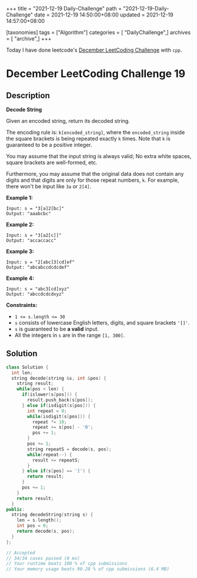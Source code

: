+++
title = "2021-12-19 Daily-Challenge"
path = "2021-12-19-Daily-Challenge"
date = 2021-12-19 14:50:00+08:00
updated = 2021-12-19 14:57:00+08:00

[taxonomies]
tags = ["Algorithm"]
categories = [ "DailyChallenge",]
archives = [ "archive",]
+++

Today I have done leetcode's [December LeetCoding Challenge](https://leetcode.com/problems/numbers-at-most-n-given-digit-set/) with `cpp`.

<!-- more -->

# December LeetCoding Challenge 19

## Description

**Decode String**

Given an encoded string, return its decoded string.

The encoding rule is: `k[encoded_string]`, where the `encoded_string` inside the square brackets is being repeated exactly `k` times. Note that `k` is guaranteed to be a positive integer.

You may assume that the input string is always valid; No extra white spaces, square brackets are well-formed, etc.

Furthermore, you may assume that the original data does not contain any digits and that digits are only for those repeat numbers, `k`. For example, there won't be input like `3a` or `2[4]`.

 

**Example 1:**

```
Input: s = "3[a]2[bc]"
Output: "aaabcbc"
```

**Example 2:**

```
Input: s = "3[a2[c]]"
Output: "accaccacc"
```

**Example 3:**

```
Input: s = "2[abc]3[cd]ef"
Output: "abcabccdcdcdef"
```

**Example 4:**

```
Input: s = "abc3[cd]xyz"
Output: "abccdcdcdxyz"
```

 

**Constraints:**

- `1 <= s.length <= 30`
- `s` consists of lowercase English letters, digits, and square brackets `'[]'`.
- `s` is guaranteed to be **a valid** input.
- All the integers in `s` are in the range `[1, 300]`.

## Solution

``` cpp
class Solution {
  int len;
  string decode(string &s, int &pos) {
    string result;
    while(pos < len) {
      if(islower(s[pos])) {
        result.push_back(s[pos]);
      } else if(isdigit(s[pos])) {
        int repeat = 0;
        while(isdigit(s[pos])) {
          repeat *= 10;
          repeat += s[pos] - '0';
          pos += 1;
        }
        pos += 1;
        string repeatS = decode(s, pos);
        while(repeat--) {
          result += repeatS;
        }
      } else if(s[pos] == ']') {
        return result;
      }
      pos += 1;
    }
    return result;
  }
public:
  string decodeString(string s) {
    len = s.length();
    int pos = 0;
    return decode(s, pos);
  }
};

// Accepted
// 34/34 cases passed (0 ms)
// Your runtime beats 100 % of cpp submissions
// Your memory usage beats 90.28 % of cpp submissions (6.4 MB)
```
